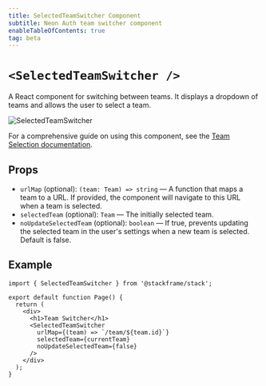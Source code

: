 ```yaml
---
title: SelectedTeamSwitcher Component
subtitle: Neon Auth team switcher component
enableTableOfContents: true
tag: beta
---
```


# `<SelectedTeamSwitcher />`

A React component for switching between teams. It displays a dropdown of teams and allows the user to select a team.

![SelectedTeamSwitcher](/docs/neon-auth/images/selected-team-switcher.png)

For a comprehensive guide on using this component, see the [Team Selection documentation](/docs/neon-auth/concepts/team-selection).

## Props

- `urlMap` (optional): `(team: Team) => string` — A function that maps a team to a URL. If provided, the component will navigate to this URL when a team is selected.
- `selectedTeam` (optional): `Team` — The initially selected team.
- `noUpdateSelectedTeam` (optional): `boolean` — If true, prevents updating the selected team in the user's settings when a new team is selected. Default is false.

## Example

```tsx
import { SelectedTeamSwitcher } from '@stackframe/stack';

export default function Page() {
  return (
    <div>
      <h1>Team Switcher</h1>
      <SelectedTeamSwitcher
        urlMap={(team) => `/team/${team.id}`}
        selectedTeam={currentTeam}
        noUpdateSelectedTeam={false}
      />
    </div>
  );
}
```
